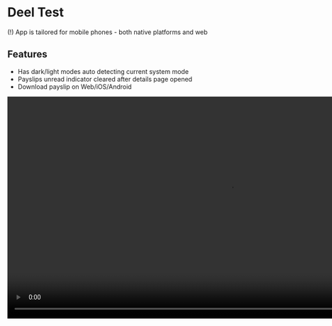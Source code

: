 # Deel Test

(!) App is tailored for mobile phones - both native platforms and web

## Features
- Has dark/light modes auto detecting current system mode
- Payslips unread indicator cleared after details page opened
- Download payslip on Web/iOS/Android

<video src='https://github.com/todorone/deel-test/raw/main/showcase.mov' width=1000 />

## Installation
Install dependencies
```shell
npm i
```

For mobile platforms install XCode and Android Studio
For Android builds Java 17 is required

## Running
### Web
```shell
npm run dev:web
```
### iOS
```shell
npm run dev:ios
```
### Android
```shell
npm run dev:android
```
